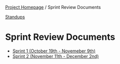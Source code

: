[Project Homepage](../README.md) / Sprint Review Documents

[Standups](standup.md)

# Sprint Review Documents

- [Sprint 1 (October 19th - Novemeber 9th)](sprint1.md)
- [Sprint 2 (November 11th - December 2nd)](sprint2.md)
